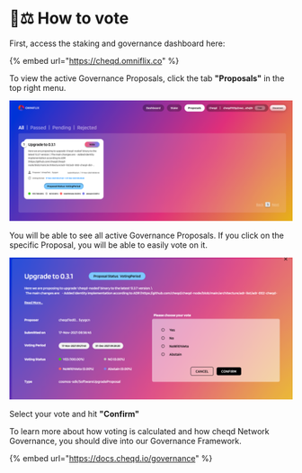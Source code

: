 # 🧑⚖ How to vote

First, access the staking and governance dashboard here:

{% embed url="https://cheqd.omniflix.co" %}

To view the active Governance Proposals, click the tab **"Proposals"** in the top right menu.

![cheqd OmniFlix dashboard showing proposals tab](<../.gitbook/assets/cheqd proposals tab.png>)

You will be able to see all active Governance Proposals. If you click on the specific Proposal, you will be able to easily vote on it.&#x20;

![cheqd OmniFlix dashboard voting tab](<../.gitbook/assets/cheqd omniflix voting tab.png>)

Select your vote and hit **"Confirm"**

To learn more about how voting is calculated and how cheqd Network Governance, you should dive into our Governance Framework.

{% embed url="https://docs.cheqd.io/governance" %}
